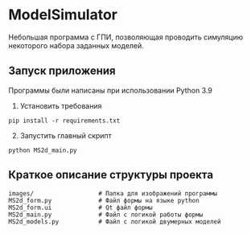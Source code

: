 # ModelSimulator

Небольшая программа с ГПИ, позволяющая проводить симуляцию некоторого набора заданных моделей.

## Запуск приложения
Программы были написаны при использовании Python 3.9
1. Установить требования

`pip install -r requirements.txt`

2. Запустить главный скрипт

`python MS2d_main.py`


## Краткое описание структуры проекта
```
images/                  # Папка для изображений программы
MS2d_form.py             # Файл формы на языке python
MS2d_form.ui             # Qt файл формы
MS2d_main.py             # Файл с логикой работы формы
MS2d_models.py           # Файл с логикой двумерных моделей
```